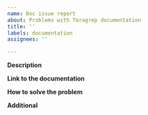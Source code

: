 ```yaml
---
name: Doc issue report
about: Problems with Teragrep documentation
title: ''
labels: documentation
assignees: ''

---
```


**Description**
<!-- Please explain what do you see as an issue in the documentation and why you think it is an issue. -->
 
**Link to the documentation**
<!-- Please paste the link or links to the documentation related to the issue. -->
 
**How to solve the problem**
<!-- Please tell us how you think the documentation could be fixed. -->
 
**Additional**
<!-- Is there anything else we should know? -->
